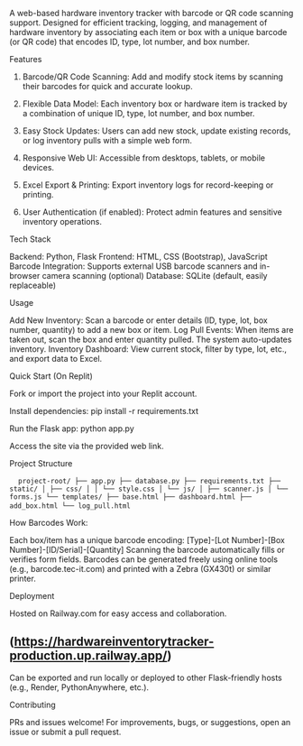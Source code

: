A web-based hardware inventory tracker with barcode or QR code scanning support. Designed for efficient tracking, logging, and management of hardware inventory by associating each item or box with a unique barcode (or QR code) that encodes ID, type, lot number, and box number.

Features

1. Barcode/QR Code Scanning: Add and modify stock items by scanning their barcodes for quick and accurate lookup.

2. Flexible Data Model: Each inventory box or hardware item is tracked by a combination of unique ID, type, lot number, and box number.

3. Easy Stock Updates: Users can add new stock, update existing records, or log inventory pulls with a simple web form.

4. Responsive Web UI: Accessible from desktops, tablets, or mobile devices.

5. Excel Export & Printing: Export inventory logs for record-keeping or printing.

6. User Authentication (if enabled): Protect admin features and sensitive inventory operations.

Tech Stack

Backend: Python, Flask
Frontend: HTML, CSS (Bootstrap), JavaScript
Barcode Integration: Supports external USB barcode scanners and in-browser camera scanning (optional)
Database: SQLite (default, easily replaceable)

Usage

Add New Inventory: Scan a barcode or enter details (ID, type, lot, box number, quantity) to add a new box or item.
Log Pull Events: When items are taken out, scan the box and enter quantity pulled. The system auto-updates inventory.
Inventory Dashboard: View current stock, filter by type, lot, etc., and export data to Excel.

Quick Start (On Replit)

Fork or import the project into your Replit account.

Install dependencies:
pip install -r requirements.txt

Run the Flask app:
python app.py

Access the site via the provided web link.

Project Structure

<pre> <code> project-root/ ├── app.py ├── database.py ├── requirements.txt ├── static/ │ ├── css/ │ │ └── style.css │ └── js/ │ ├── scanner.js │ └── forms.js └── templates/ ├── base.html ├── dashboard.html ├── add_box.html └── log_pull.html </code> </pre>


How Barcodes Work:

Each box/item has a unique barcode encoding:
[Type]-[Lot Number]-[Box Number]-[ID/Serial]-[Quantity]
Scanning the barcode automatically fills or verifies form fields.
Barcodes can be generated freely using online tools (e.g., barcode.tec-it.com) and printed with a Zebra (GX430t) or similar printer.

Deployment

Hosted on Railway.com for easy access and collaboration.

(https://hardwareinventorytracker-production.up.railway.app/)
----

Can be exported and run locally or deployed to other Flask-friendly hosts (e.g., Render, PythonAnywhere, etc.).

Contributing

PRs and issues welcome!
For improvements, bugs, or suggestions, open an issue or submit a pull request.
